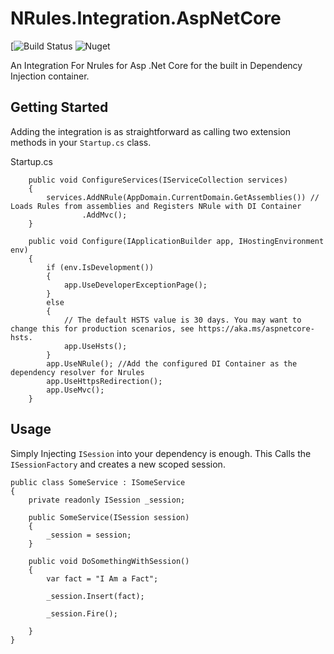 
# NRules.Integration.AspNetCore

[![Build Status](https://dev.azure.com/claudiosteppe/NRules.Integration.AspNetCore/_apis/build/status/cloudb0x.NRules.Integration.AspNetCore?branchName=master) ![Nuget](https://img.shields.io/nuget/v/NRules.Integration.AspNetCore)

An Integration For Nrules for Asp .Net Core for the built in Dependency Injection container.


 ## Getting Started

Adding the integration is as straightforward as calling two extension methods in your `Startup.cs` class.

Startup.cs 

        public void ConfigureServices(IServiceCollection services)
        {
            services.AddNRule(AppDomain.CurrentDomain.GetAssemblies()) // Loads Rules from assemblies and Registers NRule with DI Container
                    .AddMvc();
        }
        
        public void Configure(IApplicationBuilder app, IHostingEnvironment env)
        {
            if (env.IsDevelopment())
            {
                app.UseDeveloperExceptionPage();
            }
            else
            {
                // The default HSTS value is 30 days. You may want to change this for production scenarios, see https://aka.ms/aspnetcore-hsts.
                app.UseHsts();
            }
            app.UseNRule(); //Add the configured DI Container as the dependency resolver for Nrules
            app.UseHttpsRedirection();
            app.UseMvc();
        }

## Usage

Simply Injecting `ISession` into your dependency is enough. This Calls the `ISessionFactory` and creates a new scoped session.

    public class SomeService : ISomeService
    {
        private readonly ISession _session;

        public SomeService(ISession session)
        {
            _session = session;
        }

        public void DoSomethingWithSession()
        {
            var fact = "I Am a Fact";

            _session.Insert(fact);

            _session.Fire();

        }
    }

